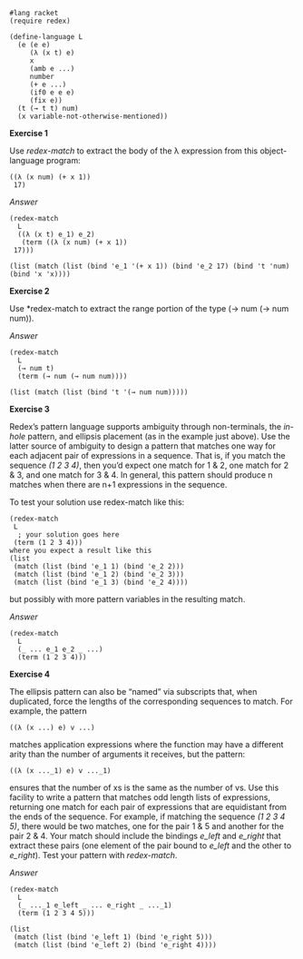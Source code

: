```racket
#lang racket
(require redex)

(define-language L
  (e (e e)
     (λ (x t) e)
     x
     (amb e ...)
     number
     (+ e ...)
     (if0 e e e)
     (fix e))
  (t (→ t t) num)
  (x variable-not-otherwise-mentioned))
```

**Exercise 1**

Use *redex-match* to extract the body of the λ expression from this object-language program:
```racket
((λ (x num) (+ x 1))
 17)
```

*Answer*
```racket
(redex-match
  L
  ((λ (x t) e_1) e_2)
   (term ((λ (x num) (+ x 1))
 17)))   

(list (match (list (bind 'e_1 '(+ x 1)) (bind 'e_2 17) (bind 't 'num) (bind 'x 'x))))
```


**Exercise 2**

Use *redex-match to extract the range portion of the type (→ num (→ num num)).

*Answer*
```racket
(redex-match
  L
  (→ num t)
  (term (→ num (→ num num))))

(list (match (list (bind 't '(→ num num)))))
```

**Exercise 3**

Redex’s pattern language supports ambiguity through non-terminals, the *in-hole* pattern, and ellipsis placement (as in the example just above). Use the latter source of ambiguity to design a pattern that matches one way for each adjacent pair of expressions in a sequence. That is, if you match the sequence *(1 2 3 4)*, then you’d expect one match for 1 & 2, one match for 2 & 3, and one match for 3 & 4. In general, this pattern should produce n matches when there are n+1 expressions in the sequence.

To test your solution use redex-match like this:
```racket
(redex-match
 L
  ; your solution goes here
 (term (1 2 3 4)))
where you expect a result like this
(list
 (match (list (bind 'e_1 1) (bind 'e_2 2)))
 (match (list (bind 'e_1 2) (bind 'e_2 3)))
 (match (list (bind 'e_1 3) (bind 'e_2 4))))
 ```
but possibly with more pattern variables in the resulting match.

*Answer*
```racket
(redex-match
  L
  (_ ... e_1 e_2 _ ...)
  (term (1 2 3 4)))
```

**Exercise 4**

The ellipsis pattern can also be “named” via subscripts that, when duplicated, force the lengths of the corresponding sequences to match. For example, the pattern
```racket
((λ (x ...) e) v ...)
```

matches application expressions where the function may have a different arity than the number of arguments it receives, but the pattern:
```racket
((λ (x ..._1) e) v ..._1)
```

ensures that the number of xs is the same as the number of vs.
Use this facility to write a pattern that matches odd length lists of expressions, returning one match for each pair of expressions that are equidistant from the ends of the sequence. For example, if matching the sequence *(1 2 3 4 5)*, there would be two matches, one for the pair 1 & 5 and another for the pair 2 & 4. Your match should include the bindings *e_left* and *e_right* that extract these pairs (one element of the pair bound to *e_left* and the other to *e_right*). Test your pattern with *redex-match*.


*Answer*
```racket
(redex-match
  L
  (_ ..._1 e_left _ ... e_right _ ..._1)
  (term (1 2 3 4 5)))

(list
 (match (list (bind 'e_left 1) (bind 'e_right 5)))
 (match (list (bind 'e_left 2) (bind 'e_right 4))))
```
